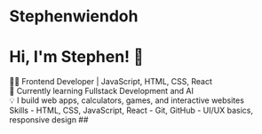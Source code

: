 # Stephenwiendoh
# Hi, I'm Stephen! 👋  
👨‍💻 Frontend Developer | JavaScript, HTML, CSS, React   
🌱 Currently learning Fullstack Development and AI   
💡 I build web apps, calculators, games, and interactive websites    
Skills - HTML, CSS, JavaScript, React - Git, GitHub - UI/UX basics, responsive design  ## 
